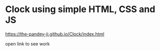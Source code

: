 # Clock using simple HTML, CSS and JS

https://the-pandey-ji.github.io/Clock/index.html

open link to see work
